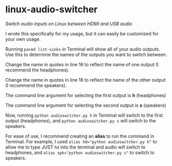 # linux-audio-switcher
_Switch audio inputs on Linux between HDMI and USB audio_

I wrote this specifically for my usage, but it can easily be customized for your own usage.

Running `pacmd list-sinks` in Terminal will show all of your audio outputs. Use this to determine the names of the outputs you want to switch between.

Change the name in quotes in line 16 to reflect the name of one output (I recommend the headphones).

Change the name in quotes in line 18 to reflect the name of the other output (I recommend the speakers).

The command line argument for selecting the first output is **h** (headphones)

The command line argument for selecting the second output is **s** (speakers)

Now, running `python audioswitcher.py h` in Terminal will switch to the first output (headphones), and `python audioswitcher.py s` will switch to the speakers.

For ease of use, I recommend creating an **alias** to run the command in Terminal.
For example, I used `alias hd="python audioswitcher.py h"` to allow me to type JUST `hd` into the terminal and audio will switch to headphones, and `alias spk="python audioswitcher.py s"` to switch to speakers.
